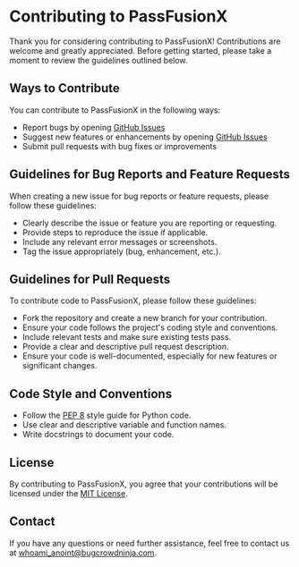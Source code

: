 # Contributing to PassFusionX

Thank you for considering contributing to PassFusionX! Contributions are welcome and greatly appreciated. Before getting started, please take a moment to review the guidelines outlined below.

## Ways to Contribute

You can contribute to PassFusionX in the following ways:

- Report bugs by opening [GitHub Issues](https://github.com/whoami-anoint/PassFusionX/issues)
- Suggest new features or enhancements by opening [GitHub Issues](https://github.com/whoami-anoint/PassFusionX/issues)
- Submit pull requests with bug fixes or improvements

## Guidelines for Bug Reports and Feature Requests

When creating a new issue for bug reports or feature requests, please follow these guidelines:

- Clearly describe the issue or feature you are reporting or requesting.
- Provide steps to reproduce the issue if applicable.
- Include any relevant error messages or screenshots.
- Tag the issue appropriately (bug, enhancement, etc.).

## Guidelines for Pull Requests

To contribute code to PassFusionX, please follow these guidelines:

- Fork the repository and create a new branch for your contribution.
- Ensure your code follows the project's coding style and conventions.
- Include relevant tests and make sure existing tests pass.
- Provide a clear and descriptive pull request description.
- Ensure your code is well-documented, especially for new features or significant changes.

## Code Style and Conventions

- Follow the [PEP 8](https://www.python.org/dev/peps/pep-0008/) style guide for Python code.
- Use clear and descriptive variable and function names.
- Write docstrings to document your code.

## License

By contributing to PassFusionX, you agree that your contributions will be licensed under the [MIT License](LICENSE).

## Contact

If you have any questions or need further assistance, feel free to contact us at whoami_anoint@bugcrowdninja.com.
